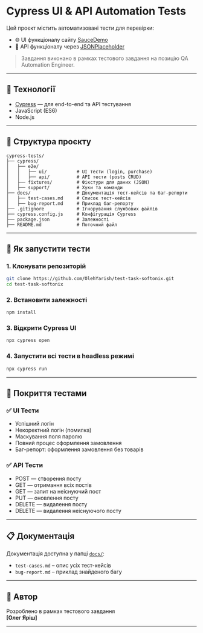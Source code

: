 # Cypress UI & API Automation Tests

Цей проєкт містить автоматизовані тести для перевірки:
- 🌐 UI функціоналу сайту [SauceDemo](https://www.saucedemo.com/)
- 🔌 API функціоналу через [JSONPlaceholder](https://jsonplaceholder.typicode.com/)

> Завдання виконано в рамках тестового завдання на позицію QA Automation Engineer.

---

## 🧰 Технології

- [Cypress](https://www.cypress.io/) — для end-to-end та API тестування
- JavaScript (ES6)
- Node.js

---

## 📁 Структура проєкту

```
cypress-tests/
├── cypress/
│   ├── e2e/
│   │   ├── ui/           # UI тести (login, purchase)
│   │   ├── api/          # API тести (posts CRUD)
│   ├── fixtures/         # Фікстури для даних (JSON)
│   ├── support/          # Хуки та команди
├── docs/                 # Документація тест-кейсів та баг-репорти
│   ├── test-cases.md     # Список тест-кейсів
│   ├── bug-report.md     # Приклад баг-репорту
├── .gitignore            # Ігнорування службових файлів
├── cypress.config.js     # Конфігурація Cypress
├── package.json          # Залежності
├── README.md             # Поточний файл
```

---

## 🚀 Як запустити тести

### 1. Клонувати репозиторій

```bash
git clone https://github.com/OlehYarish/test-task-softonix.git
cd test-task-softonix
```

### 2. Встановити залежності

```bash
npm install
```

### 3. Відкрити Cypress UI

```bash
npx cypress open
```

### 4. Запустити всі тести в headless режимі

```bash
npx cypress run
```

---

## 🧪 Покриття тестами

### ✅ UI Тести

- Успішний логін
- Некоректний логін (помилка)
- Маскування поля паролю
- Повний процес оформлення замовлення
- Баг-репорт: оформлення замовлення без товарів

### ✅ API Тести

- POST — створення посту
- GET — отримання всіх постів
- GET — запит на неіснуючий пост
- PUT — оновлення посту
- DELETE — видалення посту
- DELETE — видалення неіснуючого посту

---

## 📋 Документація

Документація доступна у папці [`docs/`](./docs):

- `test-cases.md` – опис усіх тест-кейсів
- `bug-report.md` – приклад знайденого багу

---

## 👤 Автор

Розроблено в рамках тестового завдання  
**[Олег Яріш]**

---
